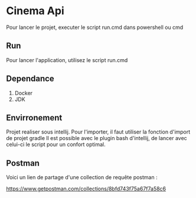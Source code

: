 # Cinema Api

Pour lancer le projet, executer le script run.cmd dans powershell ou cmd

## Run
Pour lancer l'application, utilisez le script run.cmd

## Dependance

1. Docker
2. JDK

## Envirronement 

Projet realiser sous intellij. Pour l'importer, il faut utiliser la fonction d'import de projet gradle
Il est possible avec le plugin bash d'intellij, de lancer avec celui-ci le script pour un confort optimal.

## Postman

Voici un lien de partage d'une collection de requête postman : 

https://www.getpostman.com/collections/8bfd743f75a67f7a58c6



